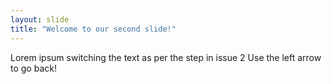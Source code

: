 ```yaml
---
layout: slide
title: "Welcome to our second slide!"
---
```

Lorem ipsum switching the text as per the step in issue 2
Use the left arrow to go back!
